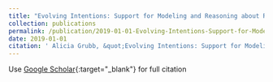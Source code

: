 ```yaml
---
title: "Evolving Intentions: Support for Modeling and Reasoning about Requirements that Change over Time"
collection: publications
permalink: /publication/2019-01-01-Evolving-Intentions-Support-for-Modeling-and-Reasoning-about-Requirements-that-Change-over-Time
date: 2019-01-01
citation: ' Alicia Grubb, &quot;Evolving Intentions: Support for Modeling and Reasoning about Requirements that Change over Time.&quot;, 2019.'
---
```

Use [Google Scholar](https://scholar.google.com/scholar?q=Evolving+Intentions:+Support+for+Modeling+and+Reasoning+about+Requirements+that+Change+over+Time){:target="_blank"} for full citation